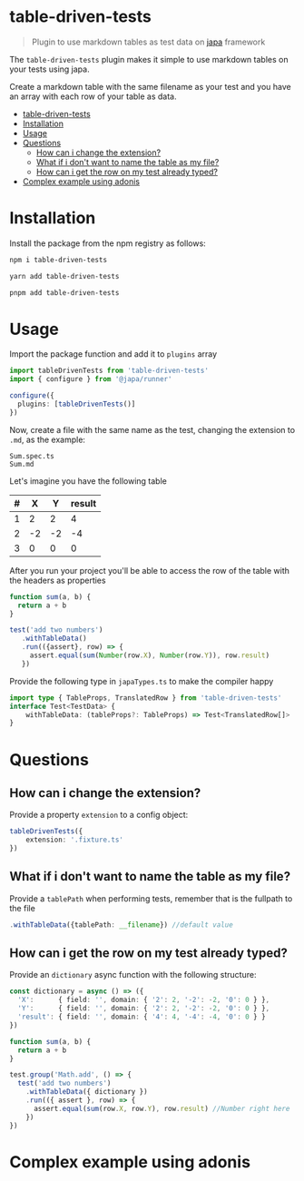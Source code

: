 # table-driven-tests
> Plugin to use markdown tables as test data on [japa](https://japa.dev) framework

The `table-driven-tests` plugin makes it simple to use markdown tables on your tests using japa. 

Create a markdown table with the same filename as your test and you have an array with each row of your table as data.


- [table-driven-tests](#table-driven-tests)
- [Installation](#installation)
- [Usage](#usage)
- [Questions](#questions)
  - [How can i change the extension?](#how-can-i-change-the-extension)
  - [What if i don't want to name the table as my file?](#what-if-i-dont-want-to-name-the-table-as-my-file)
  - [How can i get the row on my test already typed?](#how-can-i-get-the-row-on-my-test-already-typed)
- [Complex example using adonis](#complex-example-using-adonis)

# Installation
Install the package from the npm registry as follows:

```sh
npm i table-driven-tests

yarn add table-driven-tests

pnpm add table-driven-tests
```

# Usage

Import the package function and add it to `plugins` array
```ts
import tableDrivenTests from 'table-driven-tests'
import { configure } from '@japa/runner'

configure({
  plugins: [tableDrivenTests()]
})
```
Now, create a file with the same name as the test, changing the extension to `.md`, as the example:
```
Sum.spec.ts
Sum.md
```
Let's imagine you have the following table

| # | X  | Y  | result |
|---|----|----|--------|
| 1 | 2  | 2  | 4      |
| 2 | -2 | -2 | -4     |
| 3 | 0  | 0  | 0      |

After you run your project you'll be able to access the row of the table with the headers as properties
```ts
function sum(a, b) {
  return a + b
}

test('add two numbers')
   .withTableData()
   .run(({assert}, row) => {
     assert.equal(sum(Number(row.X), Number(row.Y)), row.result)
   })
```
Provide the following type in `japaTypes.ts` to make the compiler happy
```ts
import type { TableProps, TranslatedRow } from 'table-driven-tests'
interface Test<TestData> {  
    withTableData: (tableProps?: TableProps) => Test<TranslatedRow[]>
}
```
# Questions

## How can i change the extension?
Provide a property `extension` to a config object:
```ts
tableDrivenTests({
    extension: '.fixture.ts'
})

```

## What if i don't want to name the table as my file?
Provide a `tablePath` when performing tests, remember that is the fullpath to the file
```ts
.withTableData({tablePath: __filename}) //default value

```

## How can i get the row on my test already typed?
Provide an `dictionary` async function with the following structure:
```ts
const dictionary = async () => ({
  'X':      { field: '', domain: { '2': 2, '-2': -2, '0': 0 } },
  'Y':      { field: '', domain: { '2': 2, '-2': -2, '0': 0 } },
  'result': { field: '', domain: { '4': 4, '-4': -4, '0': 0 } }
})

function sum(a, b) {
  return a + b
}

test.group('Math.add', () => {
  test('add two numbers')
    .withTableData({ dictionary })
    .run(({ assert }, row) => {
      assert.equal(sum(row.X, row.Y), row.result) //Number right here
    })
})
```

# Complex example using adonis



